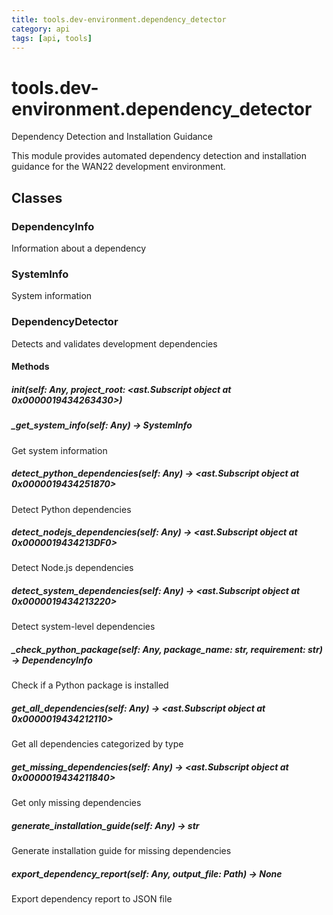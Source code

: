 ```yaml
---
title: tools.dev-environment.dependency_detector
category: api
tags: [api, tools]
---
```


# tools.dev-environment.dependency_detector

Dependency Detection and Installation Guidance

This module provides automated dependency detection and installation guidance
for the WAN22 development environment.

## Classes

### DependencyInfo

Information about a dependency

### SystemInfo

System information

### DependencyDetector

Detects and validates development dependencies

#### Methods

##### __init__(self: Any, project_root: <ast.Subscript object at 0x0000019434263430>)



##### _get_system_info(self: Any) -> SystemInfo

Get system information

##### detect_python_dependencies(self: Any) -> <ast.Subscript object at 0x0000019434251870>

Detect Python dependencies

##### detect_nodejs_dependencies(self: Any) -> <ast.Subscript object at 0x0000019434213DF0>

Detect Node.js dependencies

##### detect_system_dependencies(self: Any) -> <ast.Subscript object at 0x0000019434213220>

Detect system-level dependencies

##### _check_python_package(self: Any, package_name: str, requirement: str) -> DependencyInfo

Check if a Python package is installed

##### get_all_dependencies(self: Any) -> <ast.Subscript object at 0x0000019434212110>

Get all dependencies categorized by type

##### get_missing_dependencies(self: Any) -> <ast.Subscript object at 0x0000019434211840>

Get only missing dependencies

##### generate_installation_guide(self: Any) -> str

Generate installation guide for missing dependencies

##### export_dependency_report(self: Any, output_file: Path) -> None

Export dependency report to JSON file

